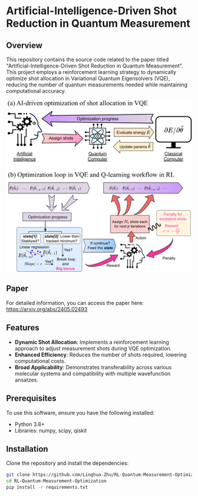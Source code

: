 # Artificial-Intelligence-Driven Shot Reduction in Quantum Measurement

## Overview
This repository contains the source code related to the paper titled "Artificial-Intelligence-Driven Shot Reduction in Quantum Measurement". This project employs a reinforcement learning strategy to dynamically optimize shot allocation in Variational Quantum Eigensolvers (VQE), reducing the number of quantum measurements needed while maintaining computational accuracy.


![AI-Driven VQE Diagram](https://github.com/Linghua-Zhu/RL-Quantum-Measurement-Optimization/blob/main/images/AIvqe-1.png)

## Paper
For detailed information, you can access the paper here: https://arxiv.org/abs/2405.02493

## Features
- **Dynamic Shot Allocation**: Implements a reinforcement learning approach to adjust measurement shots during VQE optimization.
- **Enhanced Efficiency**: Reduces the number of shots required, lowering computational costs.
- **Broad Applicability**: Demonstrates transferability across various molecular systems and compatibility with multiple wavefunction ansatzes.

## Prerequisites
To use this software, ensure you have the following installed:
- Python 3.8+
- Libraries: numpy, scipy, qiskit

## Installation
Clone the repository and install the dependencies:
```bash
git clone https://github.com/Linghua-Zhu/RL-Quantum-Measurement-Optimization.git
cd RL-Quantum-Measurement-Optimization
pip install -r requirements.txt
